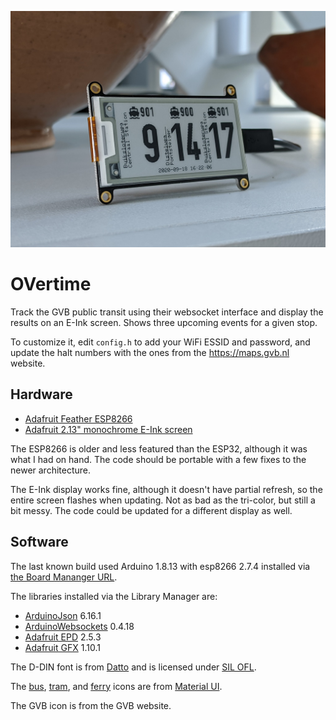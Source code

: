 ![Image of the public transit tracker on a counter](images/header.jpg)

# OVertime

Track the GVB public transit using their websocket interface and display
the results on an E-Ink screen.  Shows three upcoming events for a given
stop.

To customize it, edit `config.h` to add your WiFi ESSID and password,
and update the halt numbers with the ones from the https://maps.gvb.nl
website.

## Hardware

* [Adafruit Feather ESP8266](https://www.adafruit.com/product/3046)
* [Adafruit 2.13" monochrome E-Ink screen](https://www.adafruit.com/product/4195)

The ESP8266 is older and less featured than the ESP32, although it was
what I had on hand.  The code should be portable with a few fixes to the
newer architecture.

The E-Ink display works fine, although it doesn't have partial refresh,
so the entire screen flashes when updating.  Not as bad as the tri-color,
but still a bit messy.  The code could be updated for a different display
as well.

## Software

The last known build used Arduino 1.8.13 with esp8266 2.7.4 installed
via [the Board Mananger URL](https://arduino.esp8266.com/stable/package_esp8266com_index.json).

The libraries installed via the Library Manager are:

* [ArduinoJson](https://arduinojson.org/) 6.16.1
* [ArduinoWebsockets](https://github.com/gilmaimon/ArduinoWebsockets) 0.4.18
* [Adafruit EPD](https://github.com/adafruit/Adafruit_EPD) 2.5.3
* [Adafruit GFX](https://github.com/adafruit/Adafruit-GFX-Library) 1.10.1

The D-DIN font is from [Datto](https://www.1001fonts.com/d-din-font.html)
and is licensed under [SIL OFL](http://scripts.sil.org/OFL).

The [bus](https://www.materialui.co/icon/directions-bus), [tram](https://www.materialui.co/icon/directions-train), and [ferry](https://www.materialui.co/icon/directions-ferry) icons are from [Material UI](https://github.com/google/material-design-icons).

The GVB icon is from the GVB website.
